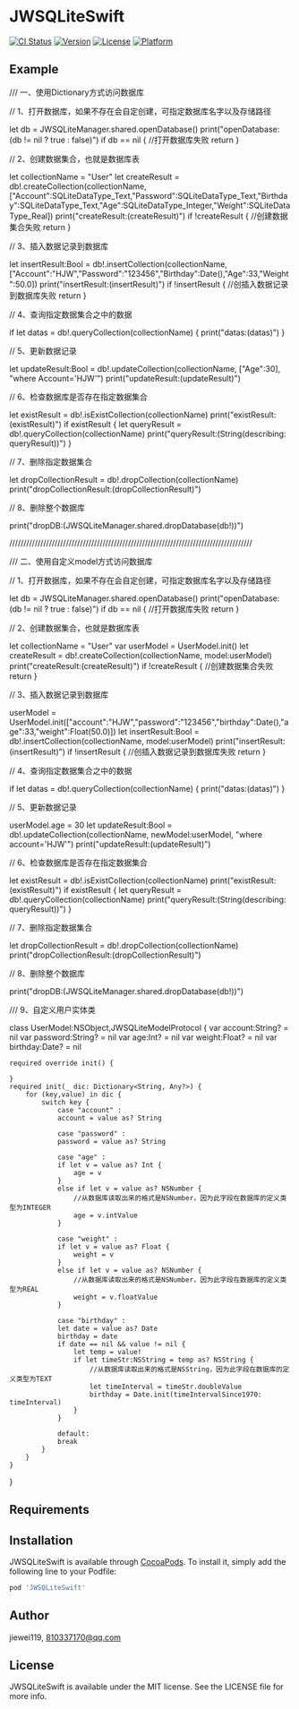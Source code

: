 # JWSQLiteSwift

[![CI Status](https://img.shields.io/travis/jiewei119/JWSQLiteSwift.svg?style=flat)](https://travis-ci.org/jiewei119/JWSQLiteSwift)
[![Version](https://img.shields.io/cocoapods/v/JWSQLiteSwift.svg?style=flat)](https://cocoapods.org/pods/JWSQLiteSwift)
[![License](https://img.shields.io/cocoapods/l/JWSQLiteSwift.svg?style=flat)](https://cocoapods.org/pods/JWSQLiteSwift)
[![Platform](https://img.shields.io/cocoapods/p/JWSQLiteSwift.svg?style=flat)](https://cocoapods.org/pods/JWSQLiteSwift)

## Example

/// 一、使用Dictionary方式访问数据库

// 1、打开数据库，如果不存在会自定创建，可指定数据库名字以及存储路径

let db = JWSQLiteManager.shared.openDatabase()
print("openDatabase:\(db != nil ? true : false)")
if db == nil {
//打开数据库失败
return
}


// 2、创建数据集合，也就是数据库表

let collectionName = "User"
let createResult = db!.createCollection(collectionName, ["Account":SQLiteDataType_Text,"Password":SQLiteDataType_Text,"Birthday":SQLiteDataType_Text,"Age":SQLiteDataType_Integer,"Weight":SQLiteDataType_Real])
print("createResult:\(createResult)")
if !createResult {
//创建数据集合失败
return
}


// 3、插入数据记录到数据库

let insertResult:Bool = db!.insertCollection(collectionName, ["Account":"HJW","Password":"123456","Birthday":Date(),"Age":33,"Weight":50.0])
print("insertResult:\(insertResult)")
if !insertResult {
//创插入数据记录到数据库失败
return
}


// 4、查询指定数据集合之中的数据

if let datas = db!.queryCollection(collectionName) {
print("datas:\(datas)")
}

// 5、更新数据记录

let updateResult:Bool = db!.updateCollection(collectionName, ["Age":30], "where Account='HJW'")
print("updateResult:\(updateResult)")


// 6、检查数据库是否存在指定数据集合

let existResult = db!.isExistCollection(collectionName)
print("existResult:\(existResult)")
if existResult {
let queryResult = db!.queryCollection(collectionName)
print("queryResult:\(String(describing: queryResult))")
}


// 7、删除指定数据集合

let dropCollectionResult = db!.dropCollection(collectionName)
print("dropCollectionResult:\(dropCollectionResult)")


// 8、删除整个数据库

print("dropDB:\(JWSQLiteManager.shared.dropDatabase(db!))")


//////////////////////////////////////////////////////////////////////////////////////



/// 二、使用自定义model方式访问数据库


// 1、打开数据库，如果不存在会自定创建，可指定数据库名字以及存储路径

let db = JWSQLiteManager.shared.openDatabase()
print("openDatabase:\(db != nil ? true : false)")
if db == nil {
//打开数据库失败
return
}


// 2、创建数据集合，也就是数据库表

let collectionName = "User"
var userModel = UserModel.init()
let createResult = db!.createCollection(collectionName, model:userModel)
print("createResult:\(createResult)")
if !createResult {
//创建数据集合失败
return
}


// 3、插入数据记录到数据库

userModel = UserModel.init(["account":"HJW","password":"123456","birthday":Date(),"age":33,"weight":Float(50.0)])
let insertResult:Bool = db!.insertCollection(collectionName, model:userModel)
print("insertResult:\(insertResult)")
if !insertResult {
//创插入数据记录到数据库失败
return
}


// 4、查询指定数据集合之中的数据

if let datas = db!.queryCollection(collectionName) {
print("datas:\(datas)")
}

// 5、更新数据记录

userModel.age = 30
let updateResult:Bool = db!.updateCollection(collectionName, newModel:userModel, "where account='HJW'")
print("updateResult:\(updateResult)")


// 6、检查数据库是否存在指定数据集合

let existResult = db!.isExistCollection(collectionName)
print("existResult:\(existResult)")
if existResult {
let queryResult = db!.queryCollection(collectionName)
print("queryResult:\(String(describing: queryResult))")
}


// 7、删除指定数据集合

let dropCollectionResult = db!.dropCollection(collectionName)
print("dropCollectionResult:\(dropCollectionResult)")


// 8、删除整个数据库

print("dropDB:\(JWSQLiteManager.shared.dropDatabase(db!))")


/// 9、自定义用户实体类

class UserModel:NSObject,JWSQLiteModelProtocol {
    var account:String? = nil
    var password:String? = nil
    var age:Int? = nil
    var weight:Float? = nil
    var birthday:Date? = nil

    required override init() {

    }
    required init(_ dic: Dictionary<String, Any?>) {
        for (key,value) in dic {
            switch key {
                case "account" :
                account = value as? String
                
                case "password" :
                password = value as? String
                
                case "age" :
                if let v = value as? Int {
                    age = v
                }
                else if let v = value as? NSNumber {
                    //从数据库读取出来的格式是NSNumber，因为此字段在数据库的定义类型为INTEGER
                    age = v.intValue
                }
                
                case "weight" :
                if let v = value as? Float {
                    weight = v
                }
                else if let v = value as? NSNumber {
                    //从数据库读取出来的格式是NSNumber，因为此字段在数据库的定义类型为REAL
                    weight = v.floatValue
                }
                
                case "birthday" :
                let date = value as? Date
                birthday = date
                if date == nil && value != nil {
                    let temp = value!
                    if let timeStr:NSString = temp as? NSString {
                        //从数据库读取出来的格式是NSString，因为此字段在数据库的定义类型为TEXT
                        let timeInterval = timeStr.doubleValue
                        birthday = Date.init(timeIntervalSince1970: timeInterval)
                    }
                }
            
                default:
                break
            }
        }
    }
}

## Requirements

## Installation

JWSQLiteSwift is available through [CocoaPods](https://cocoapods.org). To install
it, simply add the following line to your Podfile:

```ruby
pod 'JWSQLiteSwift'
```

## Author

jiewei119, 810337170@qq.com

## License

JWSQLiteSwift is available under the MIT license. See the LICENSE file for more info.
